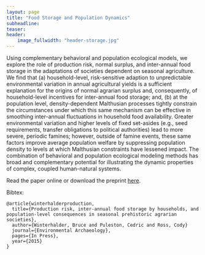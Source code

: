 ```yaml
---
layout: page
title: "Food Storage and Population Dynamics"
subheadline: 
teaser: 
header:
    image_fullwidth: "header-storage.jpg"
---
```

<div class="row">
<div class="medium-8 columns t30">
<img src="{{ site.url }}/images/storage.png" alt="">
</div><!-- /.medium-8.columns -->
</div><!-- /.row -->
Using complementary behavioral and population ecological models, we explore the role of production risk, normal surplus, and inter-annual food storage in the adaptations of societies dependent on seasonal agriculture. We find that (a) household-level, risk-sensitive adaption to unpredictable environmental variation in annual agricultural yields is a sufficient explanation for the origins of normal agrarian surplus and, consequently, of household-level incentives for inter-annual food storage; and, (b) at the population level, density-dependent Malthusian processes tightly constrain the circumstances under which this same mechanism can be effective in smoothing inter-annual fluctuations in household food availability. Greater environmental variation and higher levels of fixed set-asides (e.g., seed requirements, transfer obligations to political authorities) lead to more severe, periodic famines; however, outside of famine events, these same factors improve average population welfare by suppressing population density to levels at which Malthusian constraints have lessened impact. The combination of behavioral and population ecological modeling methods has broad and complementary potential for illustrating the dynamic properties of complex, coupled human-natural systems.

Read the paper online or download the preprint [here][1].

Bibtex:
```
@article{winterhalderproduction,
  title={Production risk, inter-annual food storage by households, and population-level consequences in seasonal prehistoric agrarian societies},
  author={Winterhalder, Bruce and Puleston, Cedric and Ross, Cody}
  journal={Environmental Archaeology},
  pages={In Press},
  year={2015}
}
```

 [1]: https://github.com/Ctross/ctross.github.io/blob/master/pdfs/StoragePreprint.pdf
 
